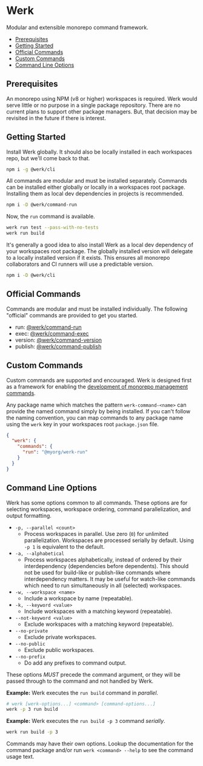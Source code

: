 # Werk

Modular and extensible monorepo command framework.

- [Prerequisites](#prerequisites)
- [Getting Started](#getting-started)
- [Official Commands](#official-commands)
- [Custom Commands](#custom-commands)
- [Command Line Options](#command-line-options)

## Prerequisites

An monorepo using NPM (v8 or higher) workspaces is required. Werk would serve little or no purpose in a single package repository. There are no current plans to support other package managers. But, that decision may be revisited in the future if there is interest.

## Getting Started

Install Werk globally. It should also be locally installed in each workspaces repo, but we'll come back to that.

```sh
npm i -g @werk/cli
```

All commands are modular and must be installed separately. Commands can be installed either globally or locally in a workspaces root package. Installing them as local dev dependencies in projects is recommended.

```sh
npm i -D @werk/command-run
```

Now, the `run` command is available.

```sh
werk run test --pass-with-no-tests
werk run build
```

It's generally a good idea to also install Werk as a local dev dependency of your workspaces root package. The globally installed version will delegate to a locally installed version if it exists. This ensures all monorepo collaborators and CI runners will use a predictable version.

```sh
npm i -D @werk/cli
```

## Official Commands

Commands are modular and must be installed individually. The following "official" commands are provided to get you started.

- run: [@werk/command-run](https://www.npmjs.com/package/@werk/command-run)
- exec: [@werk/command-exec](https://www.npmjs.com/package/@werk/command-exec)
- version: [@werk/command-version](https://www.npmjs.com/package/@werk/command-version)
- publish: [@werk/command-publish](https://www.npmjs.com/package/@werk/command-publish)

## Custom Commands

Custom commands are supported and encouraged. Werk is designed first as a framework for enabling the [development of monorepo management commands](COMMAND_DEVELOPMENT.md).

Any package name which matches the pattern `werk-command-<name>` can provide the named command simply by being installed. If you can't follow the naming convention, you can map commands to any package name using the `werk` key in your workspaces root `package.json` file.

```json
{
  "werk": {
    "commands": {
      "run": "@myorg/werk-run"
    }
  }
}
```

## Command Line Options

Werk has some options common to all commands. These options are for selecting workspaces, workspace ordering, command parallelization, and output formatting.

- `-p, --parallel <count>`
  - Process workspaces in parallel. Use zero (`0`) for unlimited parallelization. Workspaces are processed serially by default. Using `-p 1` is equivalent to the default.
- `-a, --alphabetical`
  - Process workspaces alphabetically, instead of ordered by their interdependency (dependencies before dependents). This should not be used for build-like or publish-like commands where interdependency matters. It may be useful for watch-like commands which need to run simultaneously in all (selected) workspaces.
- `-w, --workspace <name>`
  - Include a workspace by name (repeatable).
- `-k, --keyword <value>`
  - Include workspaces with a matching keyword (repeatable).
- `--not-keyword <value>`
  - Exclude workspaces with a matching keyword (repeatable).
- `--no-private`
  - Exclude private workspaces.
- `--no-public`
  - Exclude public workspaces.
- `--no-prefix`
  - Do add any prefixes to command output.

These options _MUST_ precede the command argument, or they will be passed through to the command and not handled by Werk.

**Example:** Werk executes the `run build` command in _parallel_.

```sh
# werk [werk-options...] <command> [command-options...]
werk -p 3 run build
```

**Example:** Werk executes the `run build -p 3` command _serially_.

```sh
werk run build -p 3
```

Commands may have their own options. Lookup the documentation for the command package and/or run `werk <command> --help` to see the command usage text.